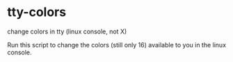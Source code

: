 # tty-colors
change colors in tty (linux console, not X)

Run this script to change the colors (still only 16) available to you in the linux console.
